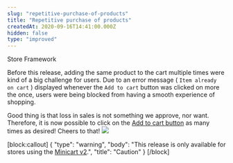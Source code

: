 ```yaml
---
slug: "repetitive-purchase-of-products"
title: "Repetitive purchase of products"
createdAt: 2020-09-16T14:41:00.000Z
hidden: false
type: "improved"
---
```


<div class="badge" id="store-framework">Store Framework</div>

Before this release, adding the same product to the cart multiple times were kind of a big challenge for users. Due to an error message ( `Item already on cart` ) displayed whenever the `Add to cart` button was clicked on more the once,  users were being blocked from having a smooth experience of shopping.

Good thing is that loss in sales is not something we approve, nor want. Therefore, it is now possible to click on the [Add to cart button](https://vtex.io/docs/components/content-blocks/vtex.add-to-cart-button/) as many times as desired! Cheers to that!
![](https://files.readme.io/cbaf8d8-add-to-cart-loop.gif)

[block:callout]
{
  "type": "warning",
  "body": "This release is only available for stores using the [Minicart v2](https://vtex.io/docs/components/content-blocks/vtex.minicart/).",
  "title": "Caution"
}
[/block]